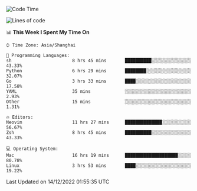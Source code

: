 <!--START_SECTION:waka-->
![Code Time](http://img.shields.io/badge/Code%20Time-1%2C056%20hrs%2030%20mins-blue)

![Lines of code](https://img.shields.io/badge/From%20Hello%20World%20I%27ve%20Written-24%20Thousand%20lines%20of%20code-blue)

📊 **This Week I Spent My Time On** 

```text
⌚︎ Time Zone: Asia/Shanghai

💬 Programming Languages: 
sh                       8 hrs 45 mins       ██████████░░░░░░░░░░░░░░░   43.33% 
Python                   6 hrs 29 mins       ████████░░░░░░░░░░░░░░░░░   32.07% 
Go                       3 hrs 33 mins       ████░░░░░░░░░░░░░░░░░░░░░   17.58% 
YAML                     35 mins             ░░░░░░░░░░░░░░░░░░░░░░░░░   2.93% 
Other                    15 mins             ░░░░░░░░░░░░░░░░░░░░░░░░░   1.31%

🔥 Editors: 
Neovim                   11 hrs 27 mins      ██████████████░░░░░░░░░░░   56.67% 
Zsh                      8 hrs 45 mins       ██████████░░░░░░░░░░░░░░░   43.33%

💻 Operating System: 
Mac                      16 hrs 19 mins      ████████████████████░░░░░   80.78% 
Linux                    3 hrs 53 mins       ████░░░░░░░░░░░░░░░░░░░░░   19.22%

```


 Last Updated on 14/12/2022 01:55:35 UTC
<!--END_SECTION:waka-->

